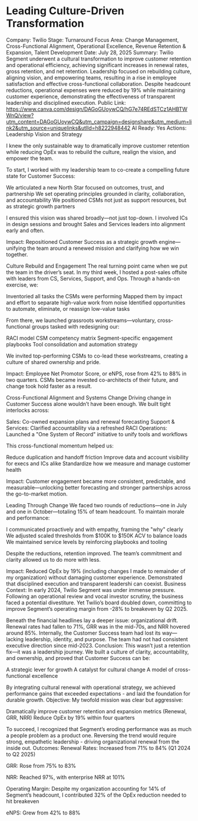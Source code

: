 # Leading Culture-Driven Transformation

Company: Twilio
Stage: Turnaround
Focus Area: Change Management, Cross-Functional Alignment, Operational Excellence, Revenue Retention & Expansion, Talent Development
Date: July 28, 2025
Summary: Twilio Segment underwent a cultural transformation to improve customer retention and operational efficiency, achieving significant increases in renewal rates, gross retention, and net retention. Leadership focused on rebuilding culture, aligning vision, and empowering teams, resulting in a rise in employee satisfaction and effective cross-functional collaboration. Despite headcount reductions, operational expenses were reduced by 19% while maintaining customer experience, demonstrating the effectiveness of transparent leadership and disciplined execution.
Public Link: https://www.canva.com/design/DAGoGUoywCQ/hG7e74REdSTCz1AHBTWWnQ/view?utm_content=DAGoGUoywCQ&utm_campaign=designshare&utm_medium=link2&utm_source=uniquelinks&utlId=h8222948442
AI Ready: Yes
Actions: Leadership Vision and Strategy

I knew the only sustainable way to dramatically improve customer retention while reducing OpEx was to rebuild the culture, realign the vision, and empower the team.

To start, I worked with my leadership team to co-create a compelling future state for Customer Success:

We articulated a new North Star focused on outcomes, trust, and partnership
We set operating principles grounded in clarity, collaboration, and accountability 
We positioned CSMs not just as support resources, but as strategic growth partners

I ensured this vision was shared broadly—not just top-down. I involved ICs in design sessions and brought Sales and Services leaders into alignment early and often.

Impact: Repositioned Customer Success as a strategic growth engine—unifying the team around a renewed mission and clarifying how we win together.

Culture Rebuild and Engagement
The real turning point came when we put the team in the driver’s seat. In my third week, I hosted a post-sales offsite with leaders from CS, Services, Support, and Ops. Through a hands-on exercise, we:

Inventoried all tasks the CSMs were performing
Mapped them by impact and effort to separate high-value work from noise 
Identified opportunities to automate, eliminate, or reassign low-value tasks

From there, we launched grassroots workstreams—voluntary, cross-functional groups tasked with redesigning our:

RACI model
CSM competency matrix
Segment-specific engagement playbooks 
Tool consolidation and automation strategy

We invited top-performing CSMs to co-lead these workstreams, creating a culture of shared ownership and pride.

Impact: Employee Net Promotor Score, or eNPS, rose from 42% to 88% in two quarters. CSMs became invested co-architects of their future, and change took hold faster as a result.

Cross-Functional Alignment and Systems Change
Driving change in Customer Success alone wouldn’t have been enough. We built tight interlocks across:

Sales: Co-owned expansion plans and renewal forecasting
Support & Services: Clarified accountability via a refreshed RACI
Operations: Launched a "One System of Record" initiative to unify tools and workflows

This cross-functional momentum helped us:

Reduce duplication and handoff friction
Improve data and account visibility for execs and ICs alike 
Standardize how we measure and manage customer health

Impact: Customer engagement became more consistent, predictable, and measurable—unlocking better forecasting and stronger partnerships across the go-to-market motion.

Leading Through Change
We faced two rounds of reductions—one in July and one in October—totaling 15% of team headcount. To maintain morale and performance:

I communicated proactively and with empathy, framing the "why" clearly 
We adjusted scaled thresholds from $100K to $150K ACV to balance loads 
We maintained service levels by reinforcing playbooks and tooling

Despite the reductions, retention improved. The team’s commitment and clarity allowed us to do more with less.

Impact: Reduced OpEx by 19% (including changes I made to remainder of my organization) without damaging customer experience. Demonstrated that disciplined execution and transparent leadershi
can coexist. 
Business Context: In early 2024, Twilio Segment was under immense pressure. Following an operational review and vocal investor scrutiny, the business faced a potential divestiture. Yet Twilio’s board doubled down, committing to improve Segment’s operating margin from -28% to breakeven by Q2 2025.

Beneath the financial headlines lay a deeper issue: organizational drift. Renewal rates had fallen to 71%, GRR was in the mid-70s, and NRR hovered around 85%. Internally, the Customer Success team had lost its way—lacking leadership, identity, and purpose. The team had not had consistent executive direction since mid-2023.
Conclusion: This wasn’t just a retention fix—it was a leadership journey. We built a culture of clarity, accountability, and ownership, and proved that Customer Success can be:

A strategic lever for growth
A catalyst for cultural change
A model of cross-functional excellence

By integrating cultural renewal with operational strategy, we achieved performance gains that exceeded expectations - and laid the foundation for durable growth.
Objective: My twofold mission was clear but aggressive:

Dramatically improve customer retention and expansion metrics (Renewal, GRR, NRR) Reduce OpEx by 19% within four quarters

To succeed, I recognized that Segment’s eroding performance was as much a people problem as a product one. Reversing the trend would require strong, empathetic leadership - driving organizational renewal from the inside out.
Outcomes: Renewal Rates: Increased from 71% to 84% (Q1 2024 to Q2 2025)

GRR: Rose from 75% to 83%

NRR: Reached 97%, with enterprise NRR at 101%

Operating Margin: Despite my organization accounting for 14% of Segment’s headcount, I contributed 32% of the OpEx reduction needed to hit breakeven

eNPS: Grew from 42% to 88%